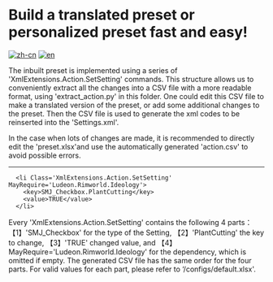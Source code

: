 # Build a translated preset or personalized preset fast and easy!
[![zh-cn](https://img.shields.io/badge/lang-zh--cn-blue.svg)](https://github.com/uranv/Some-More-Jobs-CHS/blob/main/actions/readme.md)
[![en](https://img.shields.io/badge/lang-en-red.svg)](https://github.com/uranv/Some-More-Jobs-CHS/blob/main/actions/readme.en.md)

The inbuilt preset is implemented using a series of 'XmlExtensions.Action.SetSetting' commands. This structure allows us to conveniently extract all the changes into a CSV file with a more readable format, using 'extract_action.py' in this folder. One could edit this CSV file to make a translated version of the preset, or add some additional changes to the preset. Then the CSV file is used to generate the xml codes to be reinserted into the 'Settings.xml'.

In the case when lots of changes are made, it is recommended to directly edit the 'preset.xlsx'and use the automatically generated 'action.csv' to avoid possible errors.

---
```
  <li Class='XmlExtensions.Action.SetSetting' MayRequire='Ludeon.Rimworld.Ideology'>
    <key>SMJ_Checkbox.PlantCutting</key>
    <value>TRUE</value>
  </li>
```
Every 'XmlExtensions.Action.SetSetting' contains the following 4 parts：【1】'SMJ_Checkbox' for the type of the Setting, 【2】'PlantCutting' the key to change, 【3】'TRUE' changed value, and 【4】MayRequire='Ludeon.Rimworld.Ideology' for the dependency, which is omitted if empty. The generated CSV file has the same order for the four parts. For valid values for each part, please refer to ‘/configs/default.xlsx'.
